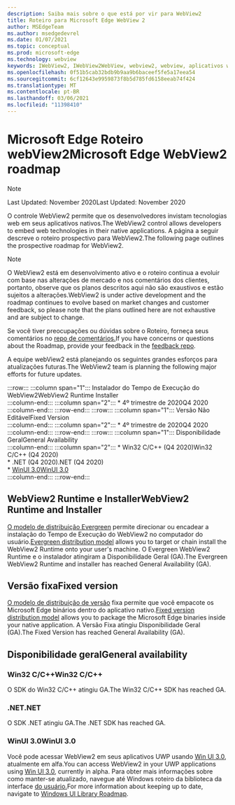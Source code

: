 ```yaml
---
description: Saiba mais sobre o que está por vir para WebView2
title: Roteiro para Microsoft Edge WebView 2
author: MSEdgeTeam
ms.author: msedgedevrel
ms.date: 01/07/2021
ms.topic: conceptual
ms.prod: microsoft-edge
ms.technology: webview
keywords: IWebView2, IWebView2WebView, webview2, webview, aplicativos win32, win32, edge, ICoreWebView2, ICoreWebView2Host, controle de navegador, html de borda
ms.openlocfilehash: 0f51b5cab32bdb9b9aa9b6baceef5fe5a17eea54
ms.sourcegitcommit: 6cf12643e9959873f8b5d785fd6158eeab74f424
ms.translationtype: MT
ms.contentlocale: pt-BR
ms.lasthandoff: 03/06/2021
ms.locfileid: "11398410"
---
```

# <a name="microsoft-edge-webview2-roadmap"></a><span data-ttu-id="6fdce-104">Microsoft Edge Roteiro webView2</span><span class="sxs-lookup"><span data-stu-id="6fdce-104">Microsoft Edge WebView2 roadmap</span></span>  

> [!NOTE]
> <span data-ttu-id="6fdce-105">Last Updated: November 2020</span><span class="sxs-lookup"><span data-stu-id="6fdce-105">Last Updated:  November 2020</span></span>  

<span data-ttu-id="6fdce-106">O controle WebView2 permite que os desenvolvedores invistam tecnologias web em seus aplicativos nativos.</span><span class="sxs-lookup"><span data-stu-id="6fdce-106">The WebView2 control allows developers to embed web technologies in their native applications.</span></span>  <span data-ttu-id="6fdce-107">A página a seguir descreve o roteiro prospectivo para WebView2.</span><span class="sxs-lookup"><span data-stu-id="6fdce-107">The following page outlines the prospective roadmap for WebView2.</span></span>  

> [!NOTE]
> <span data-ttu-id="6fdce-108">O WebView2 está em desenvolvimento ativo e o roteiro continua a evoluir com base nas alterações de mercado e nos comentários dos clientes, portanto, observe que os planos descritos aqui não são exaustivos e estão sujeitos a alterações.</span><span class="sxs-lookup"><span data-stu-id="6fdce-108">WebView2 is under active development and the roadmap continues to evolve based on market changes and customer feedback, so please note that the plans outlined here are not exhaustive and are subject to change.</span></span>  

<span data-ttu-id="6fdce-109">Se você tiver preocupações ou dúvidas sobre o Roteiro, forneça seus comentários no [repo de comentários.][GithubMicrosoftedgeWebviewfeedbackMain]</span><span class="sxs-lookup"><span data-stu-id="6fdce-109">If you have concerns or questions about the Roadmap, provide your feedback in the [feedback repo][GithubMicrosoftedgeWebviewfeedbackMain].</span></span>  

<span data-ttu-id="6fdce-110">A equipe webView2 está planejando os seguintes grandes esforços para atualizações futuras.</span><span class="sxs-lookup"><span data-stu-id="6fdce-110">The WebView2 team is planning the following major efforts for future updates.</span></span>  

:::row:::
   :::column span="1":::
      <span data-ttu-id="6fdce-111">Instalador do Tempo de Execução do WebView2</span><span class="sxs-lookup"><span data-stu-id="6fdce-111">WebView2 Runtime Installer</span></span>  
   :::column-end:::
   :::column span="2":::
      *   <span data-ttu-id="6fdce-112">4º trimestre de 2020</span><span class="sxs-lookup"><span data-stu-id="6fdce-112">Q4 2020</span></span>
   :::column-end:::
:::row-end:::
:::row:::
   :::column span="1":::
      <span data-ttu-id="6fdce-113">Versão Não Editável</span><span class="sxs-lookup"><span data-stu-id="6fdce-113">Fixed Version</span></span>  
   :::column-end:::
   :::column span="2":::
      *   <span data-ttu-id="6fdce-114">4º trimestre de 2020</span><span class="sxs-lookup"><span data-stu-id="6fdce-114">Q4 2020</span></span>  
   :::column-end:::
:::row-end:::
:::row:::
   :::column span="1":::
      <span data-ttu-id="6fdce-115">Disponibilidade Geral</span><span class="sxs-lookup"><span data-stu-id="6fdce-115">General Availability</span></span>  
   :::column-end:::
   :::column span="2":::
      *   <span data-ttu-id="6fdce-116">Win32 C/C++ \(Q4 2020\)</span><span class="sxs-lookup"><span data-stu-id="6fdce-116">Win32 C/C++ \(Q4 2020\)</span></span>  
      *   <span data-ttu-id="6fdce-117">.NET \(Q4 2020\)</span><span class="sxs-lookup"><span data-stu-id="6fdce-117">.NET \(Q4 2020\)</span></span>  
      *   [<span data-ttu-id="6fdce-118">WinUI 3.0</span><span class="sxs-lookup"><span data-stu-id="6fdce-118">WinUI 3.0</span></span>][GithubMicrosoftUiXamlRoadmap]  
   :::column-end:::
:::row-end:::  

## <a name="webview2-runtime-and-installer"></a><span data-ttu-id="6fdce-119">WebView2 Runtime e Installer</span><span class="sxs-lookup"><span data-stu-id="6fdce-119">WebView2 Runtime and Installer</span></span>  

<span data-ttu-id="6fdce-120">[O modelo de distribuição Evergreen][ConceptDistributionEvergreenModel] permite direcionar ou encadear a instalação do Tempo de Execução do WebView2 no computador do usuário.</span><span class="sxs-lookup"><span data-stu-id="6fdce-120">[Evergreen distribution model][ConceptDistributionEvergreenModel] allows you to target or chain install the WebView2 Runtime onto your user's machine.</span></span>  <span data-ttu-id="6fdce-121">O Evergreen WebView2 Runtime e o instalador atingiram a Disponibilidade Geral \(GA\).</span><span class="sxs-lookup"><span data-stu-id="6fdce-121">The Evergreen WebView2 Runtime and installer has reached General Availability \(GA\).</span></span>  

## <a name="fixed-version"></a><span data-ttu-id="6fdce-122">Versão fixa</span><span class="sxs-lookup"><span data-stu-id="6fdce-122">Fixed version</span></span>  

<span data-ttu-id="6fdce-123">[O modelo de distribuição de versão][ConceptsDistributionFixedVersionModel] fixa permite que você empacote os Microsoft Edge binários dentro do aplicativo nativo.</span><span class="sxs-lookup"><span data-stu-id="6fdce-123">[Fixed version distribution model][ConceptsDistributionFixedVersionModel] allows you to package the Microsoft Edge binaries inside your native application.</span></span>  <span data-ttu-id="6fdce-124">A Versão Fixa atingiu Disponibilidade Geral \(GA\).</span><span class="sxs-lookup"><span data-stu-id="6fdce-124">The Fixed Version has reached General Availability \(GA\).</span></span>  

## <a name="general-availability"></a><span data-ttu-id="6fdce-125">Disponibilidade geral</span><span class="sxs-lookup"><span data-stu-id="6fdce-125">General availability</span></span>  

### <a name="win32-cc"></a><span data-ttu-id="6fdce-126">Win32 C/C++</span><span class="sxs-lookup"><span data-stu-id="6fdce-126">Win32 C/C++</span></span>  

<span data-ttu-id="6fdce-127">O SDK do Win32 C/C++ atingiu GA.</span><span class="sxs-lookup"><span data-stu-id="6fdce-127">The Win32 C/C++ SDK has reached GA.</span></span>  

### <a name="net"></a><span data-ttu-id="6fdce-128">.NET</span><span class="sxs-lookup"><span data-stu-id="6fdce-128">.NET</span></span>  

<span data-ttu-id="6fdce-129">O SDK .NET atingiu GA.</span><span class="sxs-lookup"><span data-stu-id="6fdce-129">The .NET SDK has reached GA.</span></span> 

### <a name="winui-30"></a><span data-ttu-id="6fdce-130">WinUI 3.0</span><span class="sxs-lookup"><span data-stu-id="6fdce-130">WinUI 3.0</span></span>  

<span data-ttu-id="6fdce-131">Você pode acessar WebView2 em seus aplicativos UWP usando [Win UI 3.0][UwpToolkitsWinui3Index], atualmente em alfa.</span><span class="sxs-lookup"><span data-stu-id="6fdce-131">You can access WebView2 in your UWP applications using [Win UI 3.0][UwpToolkitsWinui3Index], currently in alpha.</span></span>  <span data-ttu-id="6fdce-132">Para obter mais informações sobre como manter-se atualizado, navegue até Windows roteiro da biblioteca da interface [do usuário.][GithubMicrosoftUiXamlRoadmap]</span><span class="sxs-lookup"><span data-stu-id="6fdce-132">For more information about keeping up to date, navigate to [Windows UI Library Roadmap][GithubMicrosoftUiXamlRoadmap].</span></span>  

<!-- links -->  

[ConceptDistributionEvergreenModel]: ./concepts/distribution.md#evergreen-distribution-mode "Modelo de distribuição evergreen - Distribuição de aplicativos usando webView2 | Microsoft Docs"  
[ConceptsDistributionFixedVersionModel]: ./concepts/distribution.md#fixed-version-distribution-mode "Modelo de distribuição de versão fixa - Distribuição de aplicativos usando webView2 | Microsoft Docs"  

[UwpToolkitsWinui3Index]: /uwp/toolkits/winui3/index "Windows Biblioteca de interface do usuário 3.0 Visualização 1 (maio de 2020) | Microsoft Docs"  

[GithubMicrosoftedgeWebviewfeedbackMain]: https://github.com/MicrosoftEdge/WebViewFeedback "Comentários do WebView - MicrosoftEdge/WebViewFeedback | GitHub"  

[GithubMicrosoftUiXamlRoadmap]: https://github.com/microsoft/microsoft-ui-xaml/blob/master/docs/roadmap.md "Windows Roteiro da Biblioteca da Interface do Usuário - microsoft/microsoft-ui-xaml | GitHub"  
